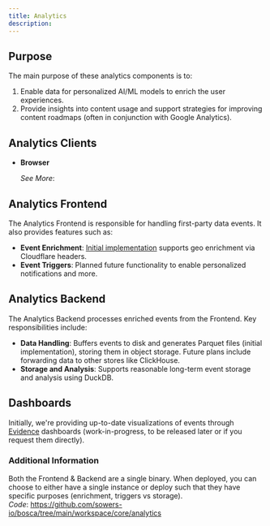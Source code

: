 ```yaml
---
title: Analytics
description:
---
```


## Purpose
The main purpose of these analytics components is to:
1. Enable data for personalized AI/ML models to enrich the user experiences.
2. Provide insights into content usage and support strategies for improving content roadmaps (often in conjunction with Google Analytics).

## Analytics Clients
- **Browser**

  *See More*: [](https://github.com/sowers-io/bosca/tree/main/workspace/web/analytics/src)

## Analytics Frontend
The Analytics Frontend is responsible for handling first-party data events. It also provides features such as:
- **Event Enrichment**: [Initial implementation](https://github.com/sowers-io/bosca/blob/main/workspace/core/analytics/src/transforms/cloudflare_geo.rs) supports geo enrichment via Cloudflare headers.
- **Event Triggers**: Planned future functionality to enable personalized notifications and more.

## Analytics Backend
The Analytics Backend processes enriched events from the Frontend. Key responsibilities include:
- **Data Handling**: Buffers events to disk and generates Parquet files (initial implementation), storing them in object storage. Future plans include forwarding data to other stores like ClickHouse.
- **Storage and Analysis**: Supports reasonable long-term event storage and analysis using DuckDB.

## Dashboards
Initially, we're providing up-to-date visualizations of events through [Evidence](https://evidence.dev/) dashboards
(work-in-progress, to be released later or if you request them directly).

### Additional Information
Both the Frontend & Backend are a single binary.  When deployed, you can choose to either have a single instance
or deploy such that they have specific purposes (enrichment, triggers vs storage).<br />
*Code*: https://github.com/sowers-io/bosca/tree/main/workspace/core/analytics <br />
